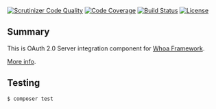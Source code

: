 [![Scrutinizer Code Quality](https://scrutinizer-ci.com/g/whoa-php/passport/badges/quality-score.png?b=master)](https://scrutinizer-ci.com/g/whoa-php/passport/?branch=master)
[![Code Coverage](https://scrutinizer-ci.com/g/whoa-php/passport/badges/coverage.png?b=master)](https://scrutinizer-ci.com/g/whoa-php/passport/?branch=master)
[![Build Status](https://travis-ci.org/whoa-php/passport.svg?branch=master)](https://travis-ci.org/whoa-php/passport)
[![License](https://img.shields.io/github/license/whoa-php/passport.svg)](https://packagist.org/packages/whoa-php/passport)

## Summary

This is OAuth 2.0 Server integration component for [Whoa Framework](https://github.com/whoa-php/passport).

[More info](https://github.com/whoa-php/passport).

## Testing

```bash
$ composer test
```

